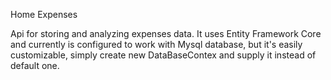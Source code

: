 Home Expenses

Api for storing and analyzing expenses data.
It uses Entity Framework Core and currently is configured to work with Mysql database, but it's easily customizable, simply create new DataBaseContex and supply it instead of default one.
